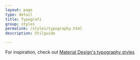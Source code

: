 ```yaml
---
layout: page
type: detail
title: Typografi
group: styles
permalink: /styles/typography.html
description: Stilguide

---
```


For inspiration, check out [Material Design's typography styles](https://material.io/guidelines/style/typography.html#typography-styles)
